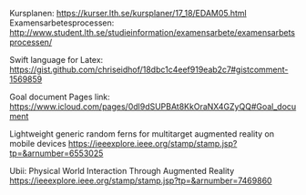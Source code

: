 Kursplanen: https://kurser.lth.se/kursplaner/17_18/EDAM05.html
Examensarbetesprocessen: http://www.student.lth.se/studieinformation/examensarbete/examensarbetsprocessen/

Swift language for Latex: https://gist.github.com/chriseidhof/18dbc1c4eef919eab2c7#gistcomment-1569859

Goal document Pages link: https://www.icloud.com/pages/0dl9dSUPBAt8KkOraNX4GZyQQ#Goal_document

Lightweight generic random ferns for multitarget
augmented reality on mobile devices
https://ieeexplore.ieee.org/stamp/stamp.jsp?tp=&arnumber=6553025

Ubii: Physical World Interaction
Through Augmented Reality
https://ieeexplore.ieee.org/stamp/stamp.jsp?tp=&arnumber=7469860
